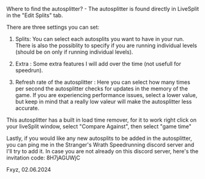 Where to find the autosplitter?
	- The autosplitter is found directly in LiveSplit in the "Edit Splits" tab.

There are three settings you can set:

1. Splits: You can select each autosplits you want to have in your run. There is also the possiblity to specify if you are running individual levels (should be on only if running individual levels).

2. Extra : Some extra features I will add over the time (not usefull for speedrun).
   
3. Refresh rate of the autosplitter : Here you can select how many times per second the autosplitter checks for updates in the memory of the game. If you are experiencing performance issues, select a lower value, but keep in mind that a really low valeur will make the autosplitter less accurate.

This autosplitter has a built in load time remover, for it to work right click on your liveSplit window, select "Compare Against", then select "game time"


Lastly, if you would like any new autosplits to be added in the autosplitter, you can ping me in the Stranger's Wrath Speedrunning discord server and I'll try to add it.
In case you are not already on this discord server, here's the invitation code: 8H7jAGUWjC


Fxyz, 02.06.2024
